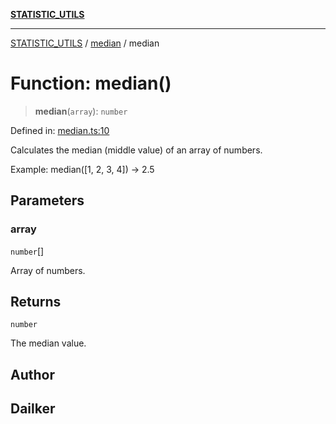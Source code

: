 [**STATISTIC_UTILS**](../../README.md)

***

[STATISTIC_UTILS](../../README.md) / [median](../README.md) / median

# Function: median()

> **median**(`array`): `number`

Defined in: [median.ts:10](https://github.com/dailker/everyutil/blob/0ec5ce08552e5059ec58e2975404aeb74a6202b1/src/statistic/median.ts#L10)

Calculates the median (middle value) of an array of numbers.

Example: median([1, 2, 3, 4]) → 2.5

## Parameters

### array

`number`[]

Array of numbers.

## Returns

`number`

The median value.

## Author

## Dailker
